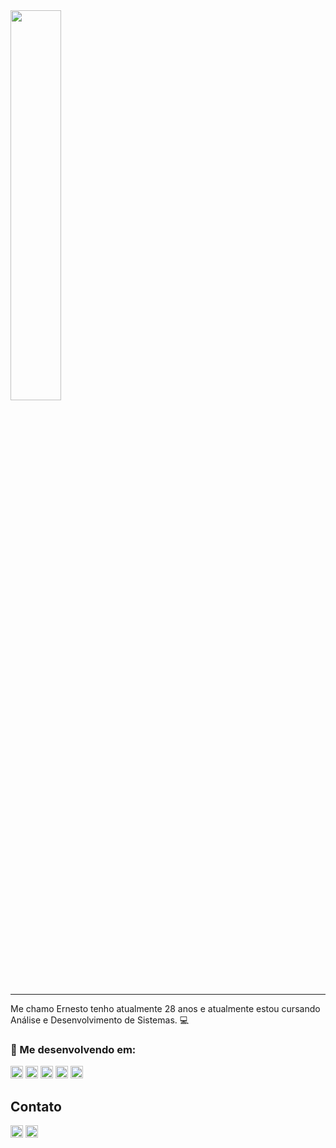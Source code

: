 <div align="left">
<img src="https://github.com/nestto/nestto/assets/125527244/a3c70ff7-c320-4cd4-8609-9a1186cfc75e" width="40%"> 
<hr>
Me chamo Ernesto tenho atualmente 28 anos e atualmente estou cursando Análise e Desenvolvimento de Sistemas. 💻

</div>

### 🌱 Me desenvolvendo em:
<div>
<img src="https://img.shields.io/badge/HTML-e44d26?style=for-the-badge&logo=html5&logoColor=ffffff" height="20px">  
<img src="https://img.shields.io/badge/css-039be5?style=for-the-badge&logo=css3&logoColor=ffffff" height="20px">
<img src="https://img.shields.io/badge/JavaScript-F7DF1E?style=for-the-badge&logo=javascript&logoColor=black" height="20px">
<img src="https://img.shields.io/badge/Python-3776AB?style=for-the-badge&logo=python&logoColor=white" height="20px">
<img src="https://img.shields.io/badge/excel-33c481?style=for-the-badge&logo=microsoft-excel&logoColor=ffffff" height="20px">

## Contato
<a href="https://www.linkedin.com/in/ernestosvidaurre/" target="_blank"><img src="https://img.shields.io/badge/-LinkedIn-%230077B5?style=for-the-badge&logo=linkedin&logoColor=white" height="20px" target="_blank"></a>
<a href = "mailto:ernesto.dev@outlook.com"><img src="https://img.shields.io/badge/outlook-3767be?style=for-the-badge&logo=microsoft-outlook&logoColor=ffffff" height="20px" ></a>
</div>

<!--
**nestto/nestto** is a ✨ _special_ ✨ repository because its `README.md` (this file) appears on your GitHub profile.

Here are some ideas to get you started:

- 🔭 I’m currently working on ...
- 🌱 I’m currently learning ...
- 👯 I’m looking to collaborate on ...
- 🤔 I’m looking for help with ...
- 💬 Ask me about ...
- 📫 How to reach me: ...
- 😄 Pronouns: ...
- ⚡ Fun fact: ...
-->
